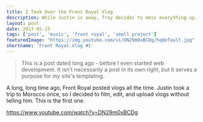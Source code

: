 ```yaml
---
title: I Took Over the Front Royal Vlog
description: While Justin is away, Troy decides to mess everything up. Enjoy.
layout: post
date: 2017-05-15
tags: ['post', 'music', 'front royal', 'small project']
featuredImage: "https://img.youtube.com/vi/DN29m0xBCDg/hqdefault.jpg"
shortname: 'Front Royal Vlog #1'
---
```

> This is a post dated long ago - before I even started web development. It isn't necessarily a post in its own right, but it serves a purpose for my site's templating.

A long, long time ago, Front Royal posted vlogs all the time. Justin took a trip to Morocco once, so I decided to film, edit, and upload vlogs without telling him. This is the first one.

https://www.youtube.com/watch?v=DN29m0xBCDg
